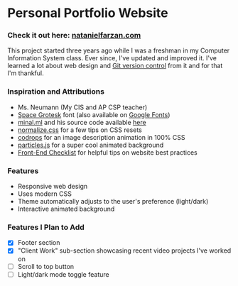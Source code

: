 # Personal Portfolio Website

### Check it out here: [natanielfarzan.com](https://natanielfarzan.com/)

This project started three years ago while I was a freshman in my Computer Information System class. Ever since, I've updated and improved it. I've learned a lot about web design and [Git version control](https://git-scm.com/) from it and for that I'm thankful.

### Inspiration and Attributions

- Ms. Neumann (My CIS and AP CSP teacher)
- [Space Grotesk](https://floriankarsten.github.io/space-grotesk/) font (also available on [Google Fonts](https://fonts.google.com/specimen/Space+Grotesk))
- [minal.ml](https://minar.ml/) and his source code available [here](https://github.com/m-i-n-a-r/sparky-portfolio)
- [normalize.css](https://github.com/necolas/normalize.css) for a few tips on CSS resets
- [codrops](https://tympanus.net/codrops/2011/11/02/original-hover-effects-with-css3/) for an image description animation in 100% CSS
- [particles.js](https://github.com/VincentGarreau/particles.js) for a super cool animated background
- [Front-End Checklist](https://github.com/thedaviddias/Front-End-Checklist) for helpful tips on website best practices

### Features

- Responsive web design
- Uses modern CSS
- Theme automatically adjusts to the user's preference (light/dark)
- Interactive animated background

### Features I Plan to Add

- [x] Footer section
- [x] "Client Work" sub-section showcasing recent video projects I've worked on
- [ ] Scroll to top button
- [ ] Light/dark mode toggle feature
